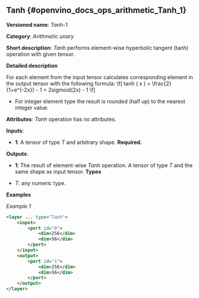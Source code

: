 ## Tanh<a name="Tanh"></a> {#openvino_docs_ops_arithmetic_Tanh_1}

**Versioned name**: *Tanh-1*

**Category**: *Arithmetic unary*

**Short description**: *Tanh* performs element-wise hyperbolic tangent (tanh) operation with given tensor.

**Detailed description**

For each element from the input tensor calculates corresponding element in the output tensor with the following formula:
\f[
tanh ( x ) = \frac{2}{1+e^{-2x}} - 1 = 2sigmoid(2x) - 1
\f]

* For integer element type the result is rounded (half up) to the nearest integer value.

**Attributes**: *Tanh* operation has no attributes.

**Inputs**:

* **1**: A tensor of type *T* and arbitrary shape. **Required.**

**Outputs**:

* **1**: The result of element-wise *Tanh* operation. A tensor of type *T* and the same shape as input tensor.
**Types**

* *T*: any numeric type.


**Examples**

*Example 1*

```xml
<layer ... type="Tanh">
    <input>
        <port id="0">
            <dim>256</dim>
            <dim>56</dim>
        </port>
    </input>
    <output>
        <port id="1">
            <dim>256</dim>
            <dim>56</dim>
        </port>
    </output>
</layer>
```
